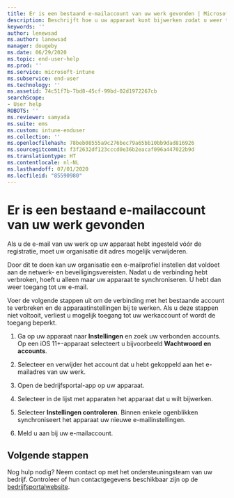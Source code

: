 ```yaml
---
title: Er is een bestaand e-mailaccount van uw werk gevonden | Microsoft Docs
description: Beschrijft hoe u uw apparaat kunt bijwerken zodat u weer toegang hebt tot uw e-mail van werk of school.
keywords: ''
author: lenewsad
ms.author: lanewsad
manager: dougeby
ms.date: 06/29/2020
ms.topic: end-user-help
ms.prod: ''
ms.service: microsoft-intune
ms.subservice: end-user
ms.technology: ''
ms.assetid: 74c51f7b-7bd8-45cf-99bd-02d1972267cb
searchScope:
- User help
ROBOTS: ''
ms.reviewer: samyada
ms.suite: ems
ms.custom: intune-enduser
ms.collection: ''
ms.openlocfilehash: 78beb08555a9c276bec79a65bb10bb9dad816926
ms.sourcegitcommit: f3f2632df123cccd0e36b2eacaf096a447022b9d
ms.translationtype: HT
ms.contentlocale: nl-NL
ms.lasthandoff: 07/01/2020
ms.locfileid: "85590980"
---
```

# <a name="an-existing-email-account-was-found"></a>Er is een bestaand e-mailaccount van uw werk gevonden

Als u de e-mail van uw werk op uw apparaat hebt ingesteld vóór de registratie, moet uw organisatie dit adres mogelijk verwijderen. 

Door dit te doen kan uw organisatie een e-mailprofiel instellen dat voldoet aan de netwerk- en beveiligingsvereisten. Nadat u de verbinding hebt verbroken, hoeft u alleen maar uw apparaat te synchroniseren. U hebt dan weer toegang tot uw e-mail. 

Voer de volgende stappen uit om de verbinding met het bestaande account te verbreken en de apparaatinstellingen bij te werken. Als u deze stappen niet voltooit, verliest u mogelijk toegang tot uw werkaccount of wordt de toegang beperkt.

1. Ga op uw apparaat naar **Instellingen** en zoek uw verbonden accounts. Op een iOS 11+-apparaat selecteert u bijvoorbeeld **Wachtwoord en accounts**.
 
2. Selecteer en verwijder het account dat u hebt gekoppeld aan het e-mailadres van uw werk. 

3. Open de bedrijfsportal-app op uw apparaat.  

4. Selecteer in de lijst met apparaten het apparaat dat u wilt bijwerken.

5. Selecteer **Instellingen controleren**. Binnen enkele ogenblikken synchroniseert het apparaat uw nieuwe e-mailinstellingen.

6. Meld u aan bij uw e-mailaccount. 

## <a name="next-steps"></a>Volgende stappen

Nog hulp nodig? Neem contact op met het ondersteuningsteam van uw bedrijf. Controleer of hun contactgegevens beschikbaar zijn op de [bedrijfsportalwebsite](https://go.microsoft.com/fwlink/?linkid=2010980).
